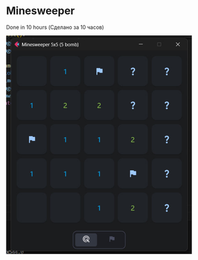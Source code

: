 # Minesweeper
Done in 10 hours (Сделано за 10 часов)

![game](https://raw.githubusercontent.com/play-go/minesweeper/main/images/game.jpg)
